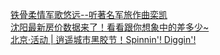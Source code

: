   
[铁骨柔情军歌悠远--听著名军旅作曲栾凯](http://www.dianyue.me/archives/671/mea69lb9364iy8ls/)  
[沈阳最新房价数据来了！看看跟你想象中的差多少~](http://www.dianyue.me/archives/735/pc0lg32chpf1ddkm/)  
[北京·活动 | 逍遥城市黑胶节！Spinnin&#39;! Diggin&#39;!](http://www.dianyue.me/archives/530/hyfpiuj516asrnus/)